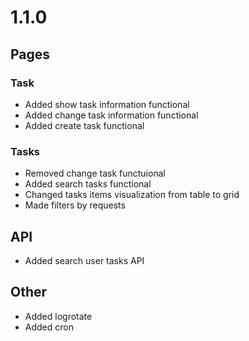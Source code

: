 # 1.1.0


## Pages

### Task
- Added show task information functional
- Added change task information functional
- Added create task functional

### Tasks
- Removed change task functuional
- Added search tasks functional
- Changed tasks items visualization from table to grid
- Made filters by requests


## API
- Added search user tasks API


## Other
- Added logrotate
- Added cron
